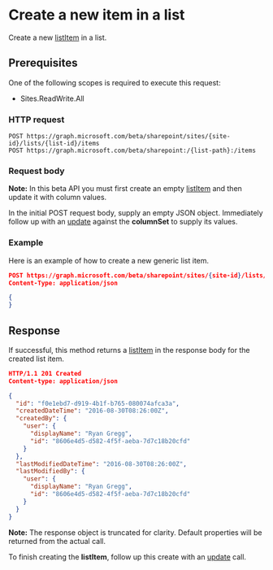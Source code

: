 # Create a new item in a list

Create a new [listItem][] in a list.

## Prerequisites

One of the following scopes is required to execute this request:

* Sites.ReadWrite.All

### HTTP request

<!-- { "blockType": "ignored" } -->

```http
POST https://graph.microsoft.com/beta/sharepoint/sites/{site-id}/lists/{list-id}/items
POST https://graph.microsoft.com/beta/sharepoint:/{list-path}:/items
```

### Request body

**Note:** In this beta API you must first create an empty [listItem][] and then update it with column values.

In the initial POST request body, supply an empty JSON object.
Immediately follow up with an [update][] against the **columnSet** to supply its values.

### Example

Here is an example of how to create a new generic list item.

<!-- { "blockType": "request", "name": "create-listitem", "scopes": "sites.readwrite.all" } -->

```json
POST https://graph.microsoft.com/beta/sharepoint/sites/{site-id}/lists/{list-id}/items
Content-Type: application/json

{
}
```

## Response

If successful, this method returns a [listItem][] in the response body for the created list item.

<!-- { "blockType": "response", "@odata.type": "microsoft.graph.listItem", "truncated": true } -->

```json
HTTP/1.1 201 Created
Content-type: application/json

{
  "id": "f0e1ebd7-d919-4b1f-b765-080074afca3a",
  "createdDateTime": "2016-08-30T08:26:00Z",
  "createdBy": {
    "user": {
      "displayName": "Ryan Gregg",
      "id": "8606e4d5-d582-4f5f-aeba-7d7c18b20cfd"
    }
  },
  "lastModifiedDateTime": "2016-08-30T08:26:00Z",
  "lastModifiedBy": {
    "user": {
      "displayName": "Ryan Gregg",
      "id": "8606e4d5-d582-4f5f-aeba-7d7c18b20cfd"
    }
  }
}
```

**Note:** The response object is truncated for clarity. Default properties will be returned from the actual call.

To finish creating the **listItem**, follow up this create with an [update][] call.

[listItem]: ../resources/listItem.md
[update]: listItem_update.md

<!-- {
  "type": "#page.annotation",
  "description": "Add a new item to a SharePoint list.",
  "keywords": "",
  "section": "documentation",
  "tocPath": "ListItem/Create"
} -->

